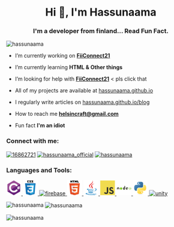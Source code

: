 <h1 align="center">Hi 👋, I'm Hassunaama</h1>
<h3 align="center">I'm a developer from finland... Read Fun Fact.</h3>

<p align="left"> <img src="https://komarev.com/ghpvc/?username=hassunaama&label=Profile%20views&color=0e75b6&style=flat" alt="hassunaama" /> </p>

- I’m currently working on [**FiiConnect21**](https://github.com/FiiConnect21)

- I’m currently learning **HTML & Other things**

- I’m looking for help with [**FiiConnect21**](https://discord.gg/FahmSrEFU9) < pls click that

- All of my projects are available at [hassunaama.github.io](https://hassunaama.github.io)

- I regularly write articles on [hassunaama.github.io/blog](https://hassunaama.github.io/blog)

- How to reach me **helsincraft@gmail.com**

- Fun fact **I'm an idiot**

<h3 align="left">Connect with me:</h3>
<p align="left">
<a href="https://stackoverflow.com/users/16862721" target="blank"><img align="center" src="https://raw.githubusercontent.com/rahuldkjain/github-profile-readme-generator/master/src/images/icons/Social/stack-overflow.svg" alt="16862721" height="30" width="40" /></a>
<a href="https://instagram.com/hassunaama_official" target="blank"><img align="center" src="https://raw.githubusercontent.com/rahuldkjain/github-profile-readme-generator/master/src/images/icons/Social/instagram.svg" alt="hassunaama_official" height="30" width="40" /></a>
<a href="https://www.youtube.com/c/hassunaama" target="blank"><img align="center" src="https://raw.githubusercontent.com/rahuldkjain/github-profile-readme-generator/master/src/images/icons/Social/youtube.svg" alt="hassunaama" height="30" width="40" /></a>
</p>

<h3 align="left">Languages and Tools:</h3>
<p align="left"> <a href="https://www.w3schools.com/cs/" target="_blank"> <img src="https://raw.githubusercontent.com/devicons/devicon/master/icons/csharp/csharp-original.svg" alt="csharp" width="40" height="40"/> </a> <a href="https://www.w3schools.com/css/" target="_blank"> <img src="https://raw.githubusercontent.com/devicons/devicon/master/icons/css3/css3-original-wordmark.svg" alt="css3" width="40" height="40"/> </a> <a href="https://firebase.google.com/" target="_blank"> <img src="https://www.vectorlogo.zone/logos/firebase/firebase-icon.svg" alt="firebase" width="40" height="40"/> </a> <a href="https://www.w3.org/html/" target="_blank"> <img src="https://raw.githubusercontent.com/devicons/devicon/master/icons/html5/html5-original-wordmark.svg" alt="html5" width="40" height="40"/> </a> <a href="https://www.java.com" target="_blank"> <img src="https://raw.githubusercontent.com/devicons/devicon/master/icons/java/java-original.svg" alt="java" width="40" height="40"/> </a> <a href="https://developer.mozilla.org/en-US/docs/Web/JavaScript" target="_blank"> <img src="https://raw.githubusercontent.com/devicons/devicon/master/icons/javascript/javascript-original.svg" alt="javascript" width="40" height="40"/> </a> <a href="https://nodejs.org" target="_blank"> <img src="https://raw.githubusercontent.com/devicons/devicon/master/icons/nodejs/nodejs-original-wordmark.svg" alt="nodejs" width="40" height="40"/> </a> <a href="https://www.python.org" target="_blank"> <img src="https://raw.githubusercontent.com/devicons/devicon/master/icons/python/python-original.svg" alt="python" width="40" height="40"/> </a> <a href="https://unity.com/" target="_blank"> <img src="https://www.vectorlogo.zone/logos/unity3d/unity3d-icon.svg" alt="unity" width="40" height="40"/> </a> </p>

<p><img align="left" src="https://github-readme-stats.vercel.app/api/top-langs?username=hassunaama&show_icons=true&locale=en&layout=compact" alt="hassunaama" /></p>

<p>&nbsp;<img align="center" src="https://github-readme-stats.vercel.app/api?username=hassunaama&show_icons=true&locale=en" alt="hassunaama" /></p>

<p><img align="center" src="https://github-readme-streak-stats.herokuapp.com/?user=hassunaama&" alt="hassunaama" /></p>
